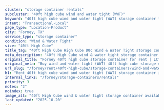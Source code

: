 ```yaml
---
cluster: "storage container rentals"
subcluster: "40ft high cube wind and water tight (WWT)"
keyword: "40ft high cube wind and water tight (WWT) storage container for rent Forney, TX"
intent: "Transactional-Local"
page_type: "Location-Product"
city: "Forney, TX"
service_type: "storage container"
condition: "Wind & Water Tight"
size: "40ft High Cube"
title_tag: "40ft High Cube High Cube D0c Wind & Water Tight storage container Sales in Forney | LC Container"
meta_description: "40ft High Cube wind & water tight storage container sales in Forney. High cube containers with extra height. Fast delivery, competitive pricing. Serving storage containers area. Quote ID: JM8. Call (214) 524-4168 for your free quote today."
original_title: "Forney 40ft high cube storage container for rent | LC"
original_meta: "Buy wind and water tight (WWT) 40ft high cube storage container rent with local delivery in Forney, TX. LC Container — local Since 2003. Request a fast quote today."
url_slug: "/forney/rent/40ft-high-cube/storage-containers/wind-and-water-tight-wwt"
h1: "Rent 40ft high cube wind and water tight (WWT) storage container in Forney"
internal_links: "/forney/storage-containers/rentals"
priority: 3
notes: "2"
noindex: true
image_alt: "40ft High Cube wind & water tight storage container available for delivery in Forney"
last_updated: "2025-10-20"
---
```


<!-- TODO: Add unique city/inventory copy, images, and internal links here. -->
